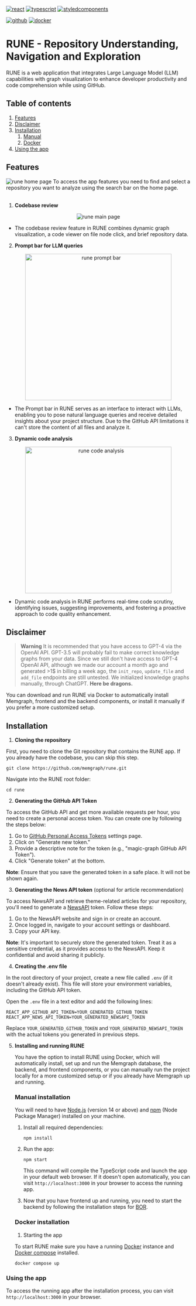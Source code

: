 [![react](https://img.shields.io/badge/React-61DBFB?style=for-the-badge&logo=react&logoColor=black)](https://reactjs.org/)
[![typescript](https://img.shields.io/badge/TypeScript-3178C6?style=for-the-badge&logo=typescript&logoColor=white)](https://www.typescriptlang.org/)
[![styledcomponents](https://img.shields.io/badge/styled_components-DB7093?style=for-the-badge&logo=styledcomponents&logoColor=white)](https://styled-components.com/)

[![github](https://img.shields.io/badge/github-181717?style=for-the-badge&logo=github&logoColor=white)](https://github.com/)
[![docker](https://img.shields.io/badge/docker-2496ED?style=for-the-badge&logo=docker&logoColor=white)](https://www.docker.com/)

# RUNE - Repository Understanding, Navigation and Exploration

RUNE is a web application that integrates Large Language Model (LLM) capabilities with graph visualization to enhance developer productivity and code comprehension while using GitHub.

## Table of contents
1. [Features](#features)
2. [Disclaimer](#disclaimer)
3. [Installation](#installation)
    1. [Manual](#manual-installation)
    2. [Docker](#docker-installation)
4. [Using the app](#using-the-app)

## Features

<img src="./src/assets/images/rune-home.png" alt="rune home page">
To access the app features you need to find and select a repository you want to analyze using the search bar on the home page.
<br>
<br>

1. **Codebase review**
<p align="center">
    <img src="./src/assets/images/rune-main.png" alt="rune main page">
</p>

- The codebase review feature in RUNE combines dynamic graph visualization, a code viewer on file node click, and brief repository data.

2. **Prompt bar for LLM queries**
<p align="center">
    <img src="./src/assets/images/rune-promptbar.png" alt="rune prompt bar" width="400">
</p>

- The Prompt bar in RUNE serves as an interface to interact with LLMs, enabling you to pose natural language queries and receive detailed insights about your project structure. Due to the GitHub API limitations it can't store the content of all files and analyze it.

3. **Dynamic code analysis**
<p align="center">
    <img src="./src/assets/images/rune-code.png" alt="rune code analysis" width="400">
</p>

- Dynamic code analysis in RUNE performs real-time code scrutiny, identifying issues, suggesting improvements, and fostering a proactive approach to code quality enhancement.

## Disclaimer

> **Warning**
> It is recommended that you have access to GPT-4 via the OpenAI API. GPT-3.5 will probably fail to make correct knowledge graphs from your data.
> Since we still don't have access to GPT-4 OpenAI API, although we made our account a month ago and generated >1$ in billing a week ago,
> the `init_repo`, `update_file` and `add_file` endpoints are still untested. We initialized knowledge graphs manually, through ChatGPT.
> **Here be dragons.**

You can download and run RUNE via Docker to automatically install Memgraph, frontend and the backend components, or install it manually if you prefer a more customized setup.

## Installation

1. **Cloning the repository**

First, you need to clone the Git repository that contains the RUNE app. If you already have the codebase, you can skip this step.

```
git clone https://github.com/memgraph/rune.git
```

Navigate into the RUNE root folder:

```
cd rune 
```

2. **Generating the GitHub API Token**

To access the GitHub API and get more available requests per hour, you need to create a personal access token. You can create one by following the steps below:

1.  Go to [GitHub Personal Access Tokens](https://github.com/settings/tokens) settings page.
2.  Click on "Generate new token."
3.  Provide a descriptive note for the token (e.g., "magic-graph GitHub API Token").
4.  Click "Generate token" at the bottom.

**Note**: Ensure that you save the generated token in a safe place. It will not be shown again.

3. **Generating the News API token** (optional for article recommendation)

To access NewsAPI and retrieve theme-related articles for your repository, you'll need to generate a [NewsAPI](https://newsapi.org/) token. Follow these steps:

1. Go to the NewsAPI website and sign in or create an account.
2. Once logged in, navigate to your account settings or dashboard.
3. Copy your API key.

**Note**: It's important to securely store the generated token. Treat it as a sensitive credential, as it provides access to the NewsAPI. Keep it confidential and avoid sharing it publicly.

4. **Creating the .env file**

In the root directory of your project, create a new file called `.env` (if it doesn't already exist). This file will store your environment variables, including the GitHub API token.

Open the `.env` file in a text editor and add the following lines:

```
REACT_APP_GITHUB_API_TOKEN=YOUR_GENERATED_GITHUB_TOKEN
REACT_APP_NEWS_API_TOKEN=YOUR_GENERATED_NEWSAPI_TOKEN
```

Replace `YOUR_GENERATED_GITHUB_TOKEN` and `YOUR_GENERATED_NEWSAPI_TOKEN` with the actual tokens you generated in previous steps.

5. **Installing and running RUNE**

    You have the option to install RUNE using Docker, which will automatically install, set up and run the Memgraph database, the backend, and frontend components, or you can manually run the project locally for a more customized setup or if you already have Memgraph up and running.

    ### Manual installation

    You will need to have [Node.js](https://nodejs.org/en/download/current) (version 14 or above) and [npm](https://docs.npmjs.com/downloading-and-installing-node-js-and-npm) (Node Package Manager) installed on your machine.

    1. Install all required dependencies: 

        ```npm install```


    2. Run the app:

        ```npm start``` 
        
        This command will compile the TypeScript code and launch the app in your default web browser. If it doesn't open automatically, you can visit `http://localhost:3000` in your browser to access the running app.

    3. Now that you have frontend up and running, you need to start the backend by following the installation steps for [BOR](https://github.com/memgraph/bor).

    ### Docker installation

    1. Starting the app

    To start RUNE make sure you have a running [Docker](https://www.docker.com/) instance and [Docker compose](https://docs.docker.com/compose/install/) installed.

    ```
    docker compose up
    ```

### Using the app

To access the running app after the installation process, you can visit `http://localhost:3000` in your browser.

